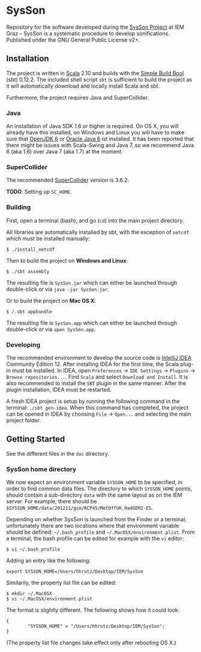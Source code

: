 # SysSon

Repository for the software developed during the [SysSon Project](http://sysson.kug.ac.at/) at IEM Graz &ndash; SysSon is a systematic procedure to develop sonifications. Published under the GNU General Public License v2+.

## Installation

The project is written in [Scala](http://www.scala-lang.org/) 2.10 and builds with the [Simple Build Bool](http://www.scala-sbt.org/) (sbt) 0.12.2. The included shell script `sbt` is sufficient to build the project as it will automatically download and locally install Scala and sbt.

Furthermore, the project requires Java and SuperCollider.

### Java

An installation of Java SDK 1.6 or higher is required. On OS X, you will already have this installed, on Windows and Linux you will have to make sure that [OpenJDK 6](http://openjdk.java.net/install/index.html) or [Oracle Java 6](http://www.oracle.com/technetwork/java/javase/downloads/index.html) ist installed. It has been reported that there might be issues with Scala-Swing and Java 7, so we recommend Java 6 (aka 1.6) over Java 7 (aka 1.7) at the moment.

### SuperCollider

The recommended [SuperCollider](http://supercollider.sourceforge.net/) version is 3.6.2.

__TODO__: Setting up `SC_HOME`.

### Building

First, open a terminal (bash), and go (`cd`) into the main project directory.

All libraries are automatically installed by sbt, with the exception of `netcdf` which must be installed manually:

    $ ./install_netcdf

Then to build the project on __Windows and Linux__:

    $ ./sbt assembly

The resulting file is `SysSon.jar` which can either be launched through double-click or via `java -jar SysSon.jar`.

Or to build the project on __Mac OS X__:

    $ /.sbt appbundle

The resulting file is `SysSon.app` which can either be launched through double-click or via `open SysSon.app`.

### Developing

The recommended environment to develop the source code is [IntelliJ IDEA](http://www.jetbrains.com/idea/download/) Community Edition 12. After installing IDEA for the first time, the Scala plug-in must be installed. In IDEA, open `Preferences` -> `IDE Settings` -> `Plugins` -> `Browse repositories...`. Find `Scala` and select `Download and Install`. It is also recommended to install the `SBT` plugin in the same manner. After the plugin installation, IDEA must be restarted.

A fresh IDEA project is setup by running the following command in the terminal: `./sbt gen-idea`. When this command has completed, the project can be opened in IDEA by choosing `File` -> `Open...` and selecting the main project folder.

## Getting Started

See the different files in the `doc` directory.

### SysSon home directory

We now expect an environment variable `SYSSON_HOME` to be specified, in order to find common data files. The directory to which `SYSSON_HOME` points, should contain a sub-directory `data` with the same layout as on the IEM server. For example, there should be `$SYSSON_HOME/data/201211/gcm/RCP45/MetOffUK_HadGEM2-ES`.

Depending on whether SysSon is launched from the Finder or a terminal, unfortunately there are two locations where that environment variable should be defined: `~/.bash_profile` and `~/.MacOSX/environment.plist`. From a terminal, the bash profile can be edited for example with the `vi` editor:

    $ vi ~/.bash_profile

Adding an entry like the following:

    export SYSSON_HOME=/Users/hhrutz/Desktop/IEM/SysSon

Similarily, the property list file can be edited:

    $ mkdir ~/.MacOSX
    $ vi ~/.MacOSX/environment.plist

The format is slightly different. The following shows how it could look:

    {
            "SYSSON_HOME" = "/Users/hhrutz/Desktop/IEM/SysSon";
    }

(The property list file changes take effect only after rebooting OS X.)
